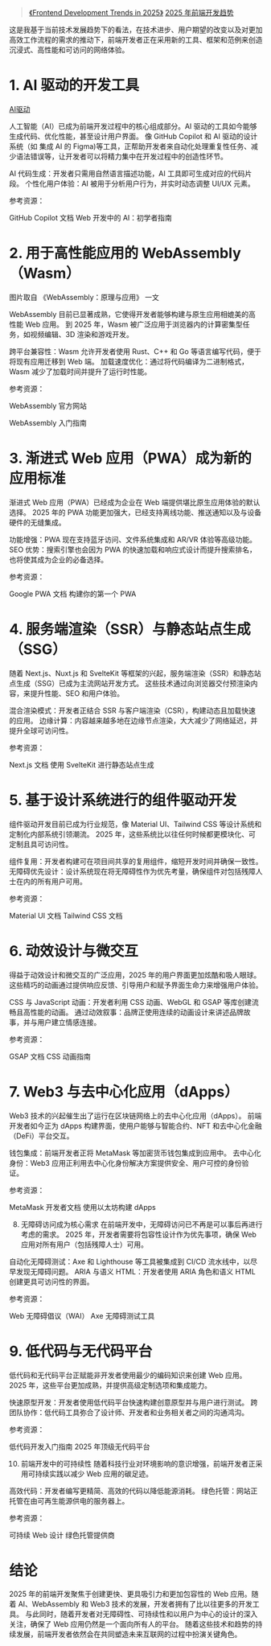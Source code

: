 > [《Frontend Development Trends in 2025》](https://medium.com/@ignatovich.dm/frontend-development-trends-in-2025-bef95f50aa2e)
  [2025 年前端开发趋势](https://juejin.cn/post/7508201300930281512)

这是我基于当前技术发展趋势下的看法，在技术进步、用户期望的改变以及对更加高效工作流程的需求的推动下，前端开发者正在采用新的工具、框架和范例来创造沉浸式、高性能和可访问的网络体验。

# 1. AI 驱动的开发工具

[AI驱动](./assets/1.webp)

人工智能（AI）已成为前端开发过程中的核心组成部分。AI 驱动的工具如今能够生成代码、优化性能，甚至设计用户界面。
像 GitHub Copilot 和 AI 驱动的设计系统（如 集成 AI 的 Figma)等工具，正帮助开发者来自动化处理重复性任务、减少语法错误等，让开发者可以将精力集中在开发过程中的创造性环节。

AI 代码生成：开发者只需用自然语言描述功能，AI 工具即可生成对应的代码片段。
个性化用户体验：AI 被用于分析用户行为，并实时动态调整 UI/UX 元素。

参考资源：

GitHub Copilot 文档
Web 开发中的 AI：初学者指南

# 2. 用于高性能应用的 WebAssembly（Wasm）
图片取自 《WebAssembly：原理与应用》 一文

WebAssembly 目前已显著成熟，它使得开发者能够构建与原生应用相媲美的高性能 Web 应用。
到 2025 年，Wasm 被广泛应用于浏览器内的计算密集型任务，如视频编辑、3D 渲染和游戏开发。

跨平台兼容性：Wasm 允许开发者使用 Rust、C++ 和 Go 等语言编写代码，便于将现有应用迁移到 Web 端。
加载速度优化：通过将代码编译为二进制格式，Wasm 减少了加载时间并提升了运行时性能。

参考资源：

WebAssembly 官方网站

WebAssembly 入门指南

# 3. 渐进式 Web 应用（PWA）成为新的应用标准
渐进式 Web 应用（PWA）已经成为企业在 Web 端提供堪比原生应用体验的默认选择。
2025 年的 PWA 功能更加强大，已经支持离线功能、推送通知以及与设备硬件的无缝集成。

功能增强：PWA 现在支持蓝牙访问、文件系统集成和 AR/VR 体验等高级功能。
SEO 优势：搜索引擎也会因为 PWA 的快速加载和响应式设计而提升搜索排名，也将使其成为企业的必备选择。

参考资源：

Google PWA 文档
构建你的第一个 PWA

# 4. 服务端渲染（SSR）与静态站点生成（SSG）
随着 Next.js、Nuxt.js 和 SvelteKit 等框架的兴起，服务端渲染（SSR）和静态站点生成（SSG）已成为主流网站开发方式。
这些技术通过向浏览器交付预渲染内容，来提升性能、SEO 和用户体验。

混合渲染模式：开发者正结合 SSR 与客户端渲染（CSR），构建动态且加载快速的应用。
边缘计算：内容越来越多地在边缘节点渲染，大大减少了网络延迟，并提升全球可访问性。

参考资源：

Next.js 文档
使用 SvelteKit 进行静态站点生成

# 5. 基于设计系统进行的组件驱动开发

组件驱动开发目前已成为行业规范，像 Material UI、Tailwind CSS 等设计系统和定制化内部系统引领潮流。
2025 年，这些系统比以往任何时候都更模块化、可定制且具可访问性。

组件复用：开发者构建可在项目间共享的复用组件，缩短开发时间并确保一致性。
无障碍优先设计：设计系统现在将无障碍性作为优先考量，确保组件对包括残障人士在内的所有用户可用。

参考资源：

Material UI 文档
Tailwind CSS 文档

# 6. 动效设计与微交互

得益于动效设计和微交互的广泛应用，2025 年的用户界面更加炫酷和吸人眼球。
这些精巧的动画通过提供响应反馈、引导用户和赋予界面生命力来增强用户体验。

CSS 与 JavaScript 动画：开发者利用 CSS 动画、WebGL 和 GSAP 等库创建流畅且高性能的动画。
通过动效叙事：品牌正使用连续的动画设计来讲述品牌故事，并与用户建立情感连接。

参考资源：

GSAP 文档
CSS 动画指南

# 7. Web3 与去中心化应用（dApps）

Web3 技术的兴起催生出了运行在区块链网络上的去中心化应用（dApps）。
前端开发者如今正为 dApps 构建界面，使用户能够与智能合约、NFT 和去中心化金融（DeFi）平台交互。

钱包集成：前端开发者正将 MetaMask 等加密货币钱包集成到应用中。
去中心化身份：Web3 应用正利用去中心化身份解决方案提供安全、用户可控的身份验证。

参考资源：

MetaMask 开发者文档
使用以太坊构建 dApps

8. 无障碍访问成为核心需求
在前端开发中，无障碍访问已不再是可以事后再进行考虑的需求。
2025 年，开发者需要将包容性设计作为优先事项，确保 Web 应用对所有用户（包括残障人士）可用。

自动化无障碍测试：Axe 和 Lighthouse 等工具被集成到 CI/CD 流水线中，以尽早发现无障碍问题。
ARIA 与语义 HTML：开发者使用 ARIA 角色和语义 HTML 创建更具可访问性的界面。

参考资源：

Web 无障碍倡议（WAI）
Axe 无障碍测试工具

# 9. 低代码与无代码平台
低代码和无代码平台正赋能非开发者使用最少的编码知识来创建 Web 应用。
2025 年，这些平台更加成熟，并提供高级定制选项和集成能力。

快速原型开发：开发者使用低代码平台快速构建创意原型并与用户进行测试。
跨团队协作：低代码工具弥合了设计师、开发者和业务相关者之间的沟通鸿沟。

参考资源：

低代码开发入门指南
2025 年顶级无代码平台

10. 前端开发中的可持续性
随着科技行业对环境影响的意识增强，前端开发者正采用可持续实践以减少 Web 应用的碳足迹。

高效代码：开发者编写更精简、高效的代码以降低能源消耗。
绿色托管：网站正托管在由可再生能源供电的服务器上。

参考资源：

可持续 Web 设计
绿色托管提供商

# 结论
2025 年的前端开发聚焦于创建更快、更具吸引力和更加包容性的 Web 应用。随着 AI、WebAssembly 和 Web3 技术的发展，开发者拥有了比以往更多的开发工具。
与此同时，随着开发者对无障碍性、可持续性和以用户为中心的设计的深入关注，确保了 Web 应用仍然是一个面向所有人的平台。
随着这些技术和趋势的持续发展，前端开发者依然会在共同塑造未来互联网的过程中扮演关键角色。

